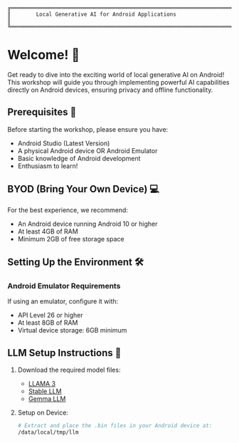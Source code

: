 

    ╔═══════════════════════════════════════════════════════════════════════╗
    ║        Local Generative AI for Android Applications                   ║
    ╚═══════════════════════════════════════════════════════════════════════╝

# Welcome! 🚀

Get ready to dive into the exciting world of local generative AI on Android! This workshop will guide you through implementing powerful AI capabilities directly on Android devices, ensuring privacy and offline functionality.

## Prerequisites 📱

Before starting the workshop, please ensure you have:

- Android Studio (Latest Version)
- A physical Android device OR Android Emulator
- Basic knowledge of Android development
- Enthusiasm to learn!

## BYOD (Bring Your Own Device) 💻

For the best experience, we recommend:
- An Android device running Android 10 or higher
- At least 4GB of RAM
- Minimum 2GB of free storage space

## Setting Up the Environment 🛠️

### Android Emulator Requirements
If using an emulator, configure it with:
- API Level 26 or higher 
- At least 8GB of RAM
- Virtual device storage: 6GB minimum

## LLM Setup Instructions 🤖

1. Download the required model files:
   - [LLAMA 3](https://huggingface.co/bartowski/Meta-Llama-3-8B-Instruct-GGUF)
   - [Stable LLM](https://huggingface.co/TheBloke/stablelm-zephyr-3b-GGUF)
   - [Gemma LLM](https://drive.google.com/file/d/1-6IcEucPf5lurQmxo3notXrxkhG-ODZj/view?usp=sharing)

2. Setup on Device:
   ```bash
   # Extract and place the .bin files in your Android device at:
   /data/local/tmp/llm
